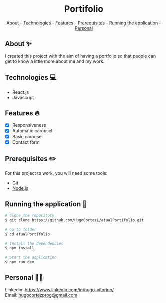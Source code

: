 <h1 align="center"> Portifolio</h1>

<p align="center">
    <a href="#about">About</a>
    - <a href="#technologies">Technologies</a>
    - <a href="#Features">Features</a>
    - <a href="#pre">Prerequisites</a>
    - <a href="#running">Running the application</a>
    - <a href="#personal">Personal</a>
</p>
 
<h2 id="about">About ✨</h2>
 
I created this project with the aim of having a portfolio so that people can get to know a little more about me and my work.
 
<h2 id="technologies">Technologies 💻</h2>
 
- React.js
- Javascript
 
<h2 id="Features">Features 🔥</h2>

* [X] Responsiveness
* [X] Automatic carousel
* [X] Basic carousel
* [X] Contact form

<h2 id="pre">Prerequisites ✏️</h2>
 
For this project to work, you will need some tools:

* [Git](https://git-scm.com/downloads)
* [Node.js](https://nodejs.org/en/download/)
 
<h2 id="running">Running the application 🎲</h2>
 
```bash
# Clone the repository
$ git clone https://github.com/HugoCortezL/atualPortifolio.git
 
# Go to folder
$ cd atualPortifolio
 
# Install the dependencies
$ npm install
 
# Start the application
$ npm run dev
```
 
<h2 id="personal">Personal 🙋‍♂️</h2>
 
Linkedin: https://www.linkedin.com/in/hugo-vitorino/
</br>
Email: hugocortezprog@gmail.com
